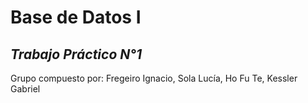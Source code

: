 # Base de Datos I
  
*Trabajo Práctico N°1*  
---
Grupo compuesto por: Fregeiro Ignacio, Sola Lucía, Ho Fu Te, Kessler Gabriel
